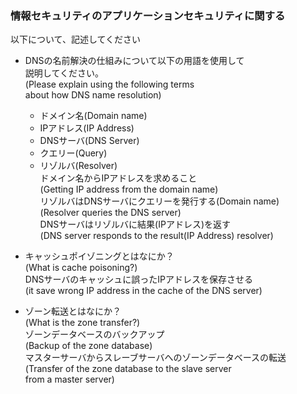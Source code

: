 ### 情報セキュリティのアプリケーションセキュリティに関する<br />
以下について、記述してください<br />

* DNSの名前解決の仕組みについて以下の用語を使用して<br />
説明してください。<br />
(Please explain using the following terms<br /> 
about how DNS name resolution)<br />
	* ドメイン名(Domain name)
	* IPアドレス(IP Address)
	* DNSサーバ(DNS Server)
	* クエリー(Query)
	* リゾルバ(Resolver)<br />
ドメイン名からIPアドレスを求めること<br />
(Getting IP address from the domain name)<br />
リゾルバはDNSサーバにクエリーを発行する(Domain name)<br />
(Resolver queries the DNS server)<br />
DNSサーバはリゾルバに結果(IPアドレス)を返す<br />
(DNS server responds to the result(IP Address) resolver)<br />

* キャッシュポイゾニングとはなにか？<br />
(What is cache poisoning?)<br />
DNSサーバのキャッシュに誤ったIPアドレスを保存させる<br />
(it save  wrong IP address in the cache of the DNS server)<br />

* ゾーン転送とはなにか？<br />
(What is the zone transfer?)<br />
ゾーンデータベースのバックアップ<br />
(Backup of the zone database)<br />
マスターサーバからスレーブサーバへのゾーンデータベースの転送<br />
(Transfer of the zone database to the slave server<br />
from a master server)<br />
